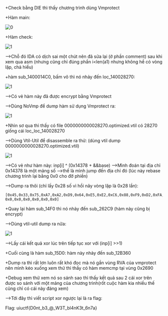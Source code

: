 +Check bằng DIE thì thấy chương trình dùng Vmprotect

+Hàm main:

![0](https://user-images.githubusercontent.com/84214843/138536856-2c1fe245-3d29-43f5-8fd6-b05976d2489b.png)

+Hàm check:

![1](https://user-images.githubusercontent.com/84214843/138536956-262b2ca2-c5eb-46f1-ac48-d9959d6463da.png)

-->Chỗ đó IDA có dịch sai một chút nên đã sửa lại (ở phần comment) sau khi xem qua asm (nhưng cũng chỉ đúng phần i<len(a1) nhưng không hề có vòng lặp, chả hiểu)

+hàm sub_1400014C0, bấm vô thì nó nhảy đến loc_140028270:

![1](https://user-images.githubusercontent.com/84214843/138537076-f52b31ff-1126-423d-9985-8ee6c86ac0ef.png)

-->Có vẻ hàm này đã được encrypt bằng Vmprotect

-->Dùng NoVmp để dump hàm sử dụng Vmprotect ra:

![1](https://user-images.githubusercontent.com/84214843/138537150-cffdbdfd-8f50-4bab-bf98-2ac69914129b.png)

+Nhìn sơ qua thì thấy có file 0000000000028270.optimized.vtil có 28270 giống cái loc_loc_140028270 

-->Dùng Vtil-Util để disassemble ra thử: (dùng vtil dump 0000000000028270.optimized.vtil)

![1](https://user-images.githubusercontent.com/84214843/138537310-128ec16e-1ce8-497b-b5d6-ded07086fd0d.png)

-->Có vẻ như hàm này: inp[i] ^  (0x14378 + &&base) -->Mình đoán tại địa chỉ 0x14378 là một mảng số -->thế là mình jump đến địa chỉ đó (lúc này rebase chương trình lại bằng 0x0 cho đỡ phiền)

-->Dump ra thôi (chỉ lấy 0x28 số vì hồi nãy vòng lặp là 0x28 lần):

    [0x45,0x33,0x75,0xA7,0xA2,0xD9,0x64,0xE5,0xE2,0xC6,0x88,0xF9,0xD2,0xFA,0x0F,0x15,0x7C,0xBA,0xD0,0xC4,0xF4,0xB4,0x2D,0x42,0x79,0xF5,0xFB,0x03,0x56,0x54,0xC0,0xC8,0x0F,0x04, 0x0,0x0,0x0,0x0,0x0,0x0]
    
+Quay lại hàm sub_14F0 thì nó nhảy đến sub_262C9 (hàm này cũng bị encrypt)

-->Dùng vtil-util dump ra nữa:

![1](https://user-images.githubusercontent.com/84214843/138537585-0b9f08ea-eb2f-4367-96a9-1631e2107e47.png)

-->Lấy cái kết quả xor lúc trên tiếp tục xor với (inp[i] >>1)

+Cuối cùng là hàm sub_15D0: hàm này nhảy đến sub_12B360

+Dump ra thì rất lơn luôn rất khó đọc mà nó gần vùng RVA của vmprotect nên mình kéo xuống xem thử thì thấy có hàm memcmp tại vùng 0x2690

+Debug xem thử xem nó so sánh sao thì thấy kết quả sau 2 cái xor trên được so sánh với một mảng của chương trình(rốt cuộc hàm kia nhiều thế cũng chỉ có cái này đáng xem)

-->Tới đây thì viết script xor ngược lại là ra flag:

Flag: uiuctf{D0nt_b3_@_W3T_bl4nK3t_6n7a}





